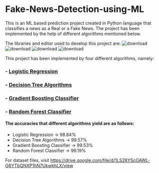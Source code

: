 # Fake-News-Detection-using-ML

This is an ML based prediction project created in Python language that classifies a news as a Real or a Fake News. The project has been implemented by the help 
of different algorithms mentioned below. 

The libraries and editor used to develop this project are:
![download](https://user-images.githubusercontent.com/61355945/148581656-c4c9a2eb-8a3d-42c3-88b7-abf52d5fd3b0.png)
![download](https://user-images.githubusercontent.com/61355945/148581727-19499d09-fbf2-4695-90ae-d8899b6ff1f3.png)
![download](https://user-images.githubusercontent.com/61355945/148581879-4acabf6b-0c6a-4d5e-8035-38fd6c562616.png)
![download](https://user-images.githubusercontent.com/61355945/148581953-82e60f28-3856-4815-a96d-3165213b2d54.png)


This project has been implemented by four different algorithms, namely:

### - [Logistic Regression](https://ml-cheatsheet.readthedocs.io/en/latest/logistic_regression.html)
### - [Decision Tree Algorithms](https://www.xoriant.com/blog/product-engineering/decision-trees-machine-learning-algorithm.html)
### - [Gradient Boosting Classifier](https://www.analyticsvidhya.com/blog/2021/04/how-the-gradient-boosting-algorithm-works/)
### - [Random Forest Classifier](https://towardsdatascience.com/understanding-random-forest-58381e0602d2)

#### The accuracies that different algorithms yield are as follows:

- Logistic Regression -> 98.84%
- Decision Tree Algorithms -> 99.57%
- Gradient Boosting Classifier -> 99.53%
- Random Forest Classifier -> 99.19%

For dataset files, visit https://drive.google.com/file/d/1LS28YScGAWL-G6YTbQNXP1hN7UkwkhLX/view

